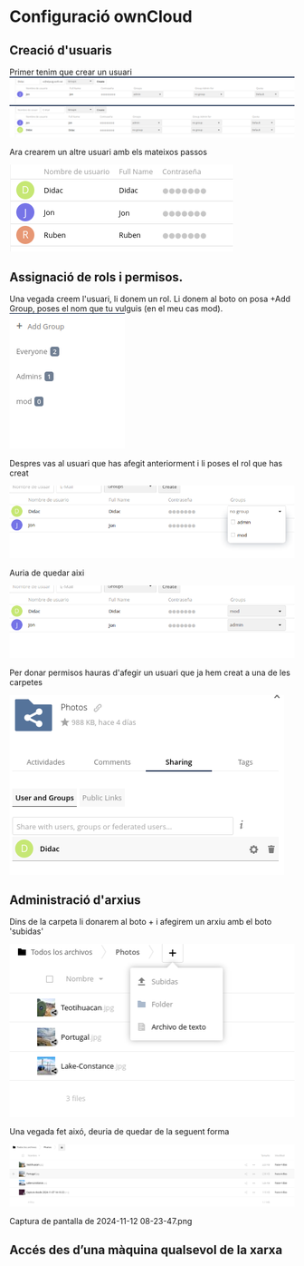 # Configuració ownCloud


## Creació d'usuaris

Primer tenim que crear un usuari
<img src="Captura desde 2024-11-08 14-00-27.png">
<img src="Captura desde 2024-11-08 14-00-45.png">

Ara crearem un altre usuari amb els mateixos passos

<img src="Captura de pantalla de 2024-11-12 08-36-50.png">

## Assignació de rols i permisos.

Una vegada creem l'usuari, li donem un rol. Li donem al boto on posa +Add Group, poses el nom que tu vulguis (en el meu cas mod).
<img src="Captura desde 2024-11-08 14-23-39.png">

Despres vas al usuari que has afegit anteriorment i li poses el rol que has creat

<img src="Captura desde 2024-11-08 14-26-42.png">

Auria de quedar aixi

<img src="Captura desde 2024-11-08 14-29-15.png">

Per donar permisos hauras d'afegir un usuari que ja hem creat a una de les carpetes

<img src="Captura de pantalla 2024-11-11 183640.png">

## Administració d'arxius

Dins de la carpeta li donarem al boto + i afegirem un arxiu amb el boto 'subidas'

<img src="Captura de pantalla 2024-11-11 184844.png">

Una vegada fet aixó, deuria de quedar de la seguent forma

<img src="Captura de pantalla 2024-11-11 185805.png">

Captura de pantalla de 2024-11-12 08-23-47.png

## Accés des d’una màquina qualsevol de la xarxa

